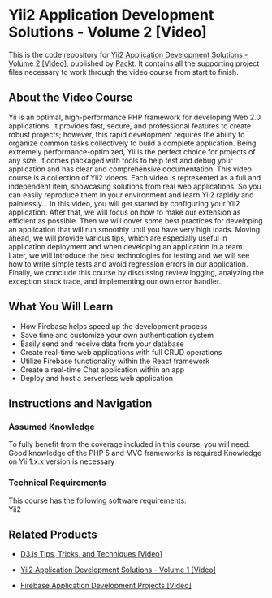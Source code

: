 # Yii2 Application Development Solutions - Volume 2 [Video]
This is the code repository for [Yii2 Application Development Solutions - Volume 2 [Video]](https://www.packtpub.com/application-development/firebase-application-development-projects-video?utm_source=github&utm_medium=repository&utm_campaign=9781789618341), published by [Packt](https://www.packtpub.com/?utm_source=github). It contains all the supporting project files necessary to work through the video course from start to finish.
## About the Video Course
Yii is an optimal, high-performance PHP framework for developing Web 2.0 applications. It provides fast, secure, and professional features to create robust projects; however, this rapid development requires the ability to organize common tasks collectively to build a complete application. Being extremely performance-optimized, Yii is the perfect choice for projects of any size. It comes packaged with tools to help test and debug your application and has clear and comprehensive documentation.
This video course is a collection of Yii2 videos. Each video is represented as a full and independent item, showcasing solutions from real web applications. So you can easily reproduce them in your environment and learn Yii2 rapidly and painlessly… 
In this video, you will get started by configuring your Yii2 application. After that, we will focus on how to make our extension as efficient as possible. Then we will cover some best practices for developing an application that will run smoothly until you have very high loads. Moving ahead, we will provide various tips, which are especially useful in application deployment and when developing an application in a team. Later, we will introduce the best technologies for testing and we will see how to write simple tests and avoid regression errors in our application. 
Finally, we conclude this course by discussing review logging, analyzing the exception stack trace, and implementing our own error handler.



<H2>What You Will Learn</H2>
<DIV class=book-info-will-learn-text>
<UL>
<LI>How Firebase helps speed up the development process 
<LI>Save time and customize your own authentication system 
<LI>Easily send and receive data from your database 
<LI>Create real-time web applications with full CRUD operations 
<LI>Utilize Firebase functionality within the React framework 
<LI>Create a real-time Chat application within an app 
<LI>Deploy and host a serverless web application </LI></UL></DIV>

## Instructions and Navigation
### Assumed Knowledge
To fully benefit from the coverage included in this course, you will need:<br/>
Good knowledge of the PHP 5 and MVC frameworks is required
Knowledge on Yii 1.x.x version is necessary
### Technical Requirements
This course has the following software requirements:<br/>
Yii2

## Related Products
* [D3.js Tips, Tricks, and Techniques [Video]](https://www.packtpub.com/application-development/d3js-tips-tricks-and-techniques-video?utm_source=github&utm_medium=repository&utm_campaign=9781838642334)

* [Yii2 Application Development Solutions - Volume 1 [Video]](https://www.packtpub.com/web-development/yii2-application-development-solutions-volume-1?utm_source=github&utm_medium=repository&utm_campaign=9781787286184)

* [Firebase Application Development Projects [Video]](https://www.packtpub.com/application-development/firebase-application-development-projects-video?utm_source=github&utm_medium=repository&utm_campaign=9781789618341)

